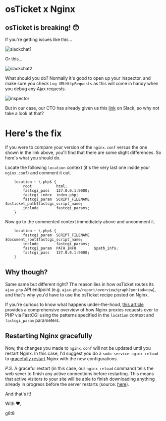 # osTicket x Nginx

## osTicket is breaking! 😯
If you're getting issues like this...

![slackchat1](https://i.imgur.com/RJXq44e.png)

Or this...

![slackchat2](https://i.imgur.com/q7rcIIl.png)

What should you do? Normally it's good to open up your inspector, and make sure you check `Log XMLHttpRequests` as this will come in handy when you debug any Ajax requests.

![inspector](https://i.imgur.com/vgbCgts.png)

But in our case, our CTO has already given us this [link](https://www.nginx.com/resources/wiki/start/topics/recipes/osticket/) on Slack, so why not take a look at that?

# Here's the fix
If you were to compare your version of the `nginx.conf` versus the one shown in the link above, you'll find that there are some slight differences. So here's what you should do.

Locate the following `location` context (it's the very last one inside your `nginx.conf`) and comment it out.

        location ~ \.php$ {
            root           html;
            fastcgi_pass   127.0.0.1:9000;
            fastcgi_index  index.php;
            fastcgi_param  SCRIPT_FILENAME  $osticket_path$fastcgi_script_name;
            include        fastcgi_params;
        }

Now go to the commented context immediately above and uncomment it.

        location ~ \.php$ {
            fastcgi_param  SCRIPT_FILENAME  $document_root$fastcgi_script_name;
            include        fastcgi_params;
            fastcgi_param  PATH_INFO        $path_info;
            fastcgi_pass   127.0.0.1:9000;
        }

## Why though?
Same same but different right? The reason lies in how osTicket routes its `ajax.php` API endpoint (e.g. `ajax.php/report/overview/graph?period=now`), and that's why you'd have to use the osTicket recipe posted on Nginx.

If you're curious to know what happens under-the-hood, [this article](https://www.digitalocean.com/community/tutorials/understanding-and-implementing-fastcgi-proxying-in-nginx) provides a comprehensive overview of how Nginx proxies requests over to PHP via FastCGI using the patterns specified in the `location` context and `fastcgi_param` parameters.

## Restarting Nginx gracefully

Now, the changes you made to `nginx.conf` will not be updated until you restart Nginx. In this case, I'd suggest you do a `sudo service nginx reload` to [gracefully restart](https://serverfault.com/a/378585) Nginx with the new configurations. 

_P.S._ A graceful restart (in this case, our `nginx reload` command) tells the web sever to finish any active connections before restarting. This means that active visitors to your site will be able to finish downloading anything already in progress before the server restarts (source: [here](http://lifeonubuntu.com/restarting-apache-gracefully/)).

And that's it!

With ❤️,

g6t8
